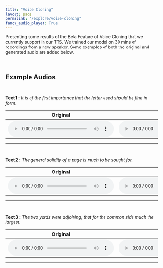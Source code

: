```yaml
---
title: "Voice Cloning"
layout: page
permalink: "/explore/voice-cloning"
fancy_audio_player: True
---
```


Presenting some results of the Beta Feature of Voice Cloning that we currently support in our TTS.
We trained our model on 30 mins of recordings from a new speaker. Some examples of both the original and generated audio are added below.

<br>

## Example Audios

<br/>
<p><b>Text 1 :</b> <em>It is of the first importance that the letter used should be fine in form.</em> </p>
<table style="width:100%">
      <tr>
        <th>Original</th>
        <th>Generated</th>
      </tr>
      <tr>
        <th>
          <audio controls style="width: 350px;">
            <source src="https://p1-tts-experiments.s3.ap-south-1.amazonaws.com/demo/voice-cloning/LJ001-0011.wav" type="audio/mpeg">
            Your browser does not support the audio element.
          </audio>
        </th>
        <th>
          <audio controls style="width: 350px;">
            <source src="https://p1-tts-experiments.s3.ap-south-1.amazonaws.com/demo/voice-cloning/VTTS-LJ001-0011.wav" type="audio/mpeg">
            Your browser does not support the audio element.
          </audio>
        </th>
      </tr>
    </table>
<hr>

<br/>
<p><b>Text 2 :</b> <em>The general solidity of a page is much to be sought for.</em> </p>
<table style="width:100%">
      <tr>
        <th>Original</th>
        <th>Generated</th>
      </tr>
      <tr>
        <th>
          <audio controls style="width: 350px;">
            <source src="https://p1-tts-experiments.s3.ap-south-1.amazonaws.com/demo/voice-cloning/LJ001-0141.wav" type="audio/mpeg">
            Your browser does not support the audio element.
          </audio>
        </th>
        <th>
          <audio controls style="width: 350px;">
            <source src="https://p1-tts-experiments.s3.ap-south-1.amazonaws.com/demo/voice-cloning/VTTS-LJ001-0141.wav" type="audio/mpeg">
            Your browser does not support the audio element.
          </audio>
        </th>
      </tr>
    </table>
<hr>

<br/>
<p><b>Text 3 :</b> <em>The two yards were adjoining, that for the common side much the largest.</em> </p>
<table style="width:100%">
      <tr>
        <th>Original</th>
        <th>Generated</th>
      </tr>
      <tr>
        <th>
          <audio controls style="width: 350px;">
            <source src="https://p1-tts-experiments.s3.ap-south-1.amazonaws.com/demo/voice-cloning/LJ002-0092.wav" type="audio/mpeg">
            Your browser does not support the audio element.
          </audio>
        </th>
        <th>
          <audio controls style="width: 350px;">
            <source src="https://p1-tts-experiments.s3.ap-south-1.amazonaws.com/demo/voice-cloning/VTTS-LJ002-0092.wav" type="audio/mpeg">
            Your browser does not support the audio element.
          </audio>
        </th>
      </tr>
    </table>
<hr>
